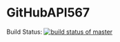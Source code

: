 # GitHubAPI567

Build Status: [![build status of master](https://app.travis-ci.com/josephletizia/GitHubAPI567.svg?branch=HW05a_Mocking)](https://app.travis-ci.com/josephletizia/GitHubAPI567)
